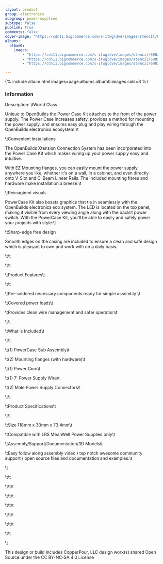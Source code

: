 ```yaml
---
layout: product
group: electronics
subgroup: power-supplies
subtype: false
publish: true
comments: false
cover-image: "https://cdn11.bigcommerce.com/s-itwgldve/images/stencil/608x608/products/667/9880/2710-Set_V2__75190.1675310610.png?c=2"
albums:
  album0:
    images:
        - "https://cdn11.bigcommerce.com/s-itwgldve/images/stencil/608x608/products/667/9880/2710-Set_V2__75190.1675310610.png?c=2"
        - "https://cdn11.bigcommerce.com/s-itwgldve/images/stencil/608x608/products/667/9882/2710-Set_V3__38430.1675310610.png?c=2"
        - "https://cdn11.bigcommerce.com/s-itwgldve/images/stencil/608x608/products/667/9881/PowerCase_V2_A__85200.1675310610.png?c=2"

---
```


{% include album.html images=page.albums.album0.images cols=3 %}

### Information

Description:
 \tWorld Class 

Unique to OpenBuilds the Power Case Kit attaches to the front of the power supply.  The Power Case increases safety, provides a method for mounting the power supply, and ensures easy plug and play wiring through the OpenBuilds electronics ecosystem.\t

\tConvenient installations

The OpenBuilds Xtension Connection System has been incorporated into the Power Case Kit which makes wiring up your power supply easy and intuitive.

With EZ Mounting flanges, you can easily mount the power supply anywhere you like, whether it\'s on a wall, in a cabinet, and even directly onto V-Slot and C-Beam Linear Rails. The included mounting flares and hardware make installation a breeze.\t

\tReimagined visuals

PowerCase Kit also boasts graphics that tie in seamlessly with the OpenBuilds electronics eco system. The LED is located on the top panel, making it visible from every viewing angle along with the backlit power switch. With the PowerCase Kit, you\'ll be able to easily and safely power your projects with style.\t

\tSharp-edge free design

Smooth edges on the casing are included to ensure a clean and safe design which is pleasant to own and work with on a daily basis.

\t\t

\t\t

\tProduct Features\t

\t\t

\tPre-soldered necessary components ready for simple assembly \t

\tCovered power leads\t

\tProvides clean wire management and safer operation\t

\t\t

\tWhat is Included\t

\t\t

\t(1) PowerCase Sub Assembly\t

\t(2) Mounting flanges (with hardware)\t

\t(1) Power Cord\t

\t(1) 7\' Power Supply Wire\t

\t(2) Male Power Supply Connectors\t

\t\t

\tProduct Specifications\t

\t\t

\tSize 118mm x 30mm x 73.4mm\t

\tCompatible with LRS MeanWell Power Supplies only\t

\tAssembly/Support/Documentation/3D Models\t

\tEasy follow along assembly video / top notch awesome community support / open source files and documentation and examples.\t

\t

\t\t

\t\t\t 

\t\t\t

\t\t\t 

\t\t\t

\t\t\t 

\t\t

\t

This design or build includes CopperPour, LLC design work(s) shared Open Source under the CC BY-NC-SA 4.0 License

